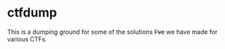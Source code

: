 # ctfdump

This is a dumping ground for some of the solutions ~~I've~~ we have made for various CTFs.
